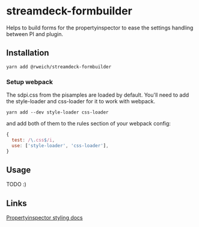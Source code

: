 # streamdeck-formbuilder

Helps to build forms for the propertyinspector to ease the settings handling between PI and plugin.

## Installation

```shell
yarn add @rweich/streamdeck-formbuilder
```

### Setup webpack

The sdpi.css from the pisamples are loaded by default. You'll need to add the style-loader and css-loader for it to work with webpack.

```shell
yarn add --dev style-loader css-loader
```

and add both of them to the rules section of your webpack config:

```javascript
{
  test: /\.css$/i,
  use: ['style-loader', 'css-loader'],
}
```

## Usage

TODO :)


## Links

[Propertyinspector styling docs](https://developer.elgato.com/documentation/stream-deck/sdk/property-inspector/)

